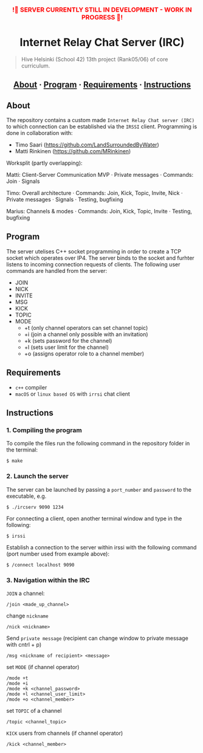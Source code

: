 
<h3 align="center" style="color:red;">!🤖 SERVER CURRENTLY STILL IN DEVELOPMENT - WORK IN PROGRESS 🤖!</h3>

<h1 align="center">Internet Relay Chat Server (IRC)</h1>

> Hive Helsinki (School 42) 13th project (Rank05/06) of core curriculum.

<h2 align="center">
	<a href="#about">About</a>
	<span> · </span>
	<a href="#program">Program</a>
	<span> · </span>
	<a href="#requirements">Requirements</a>
	<span> · </span>
	<a href="#instructions">Instructions</a>
</h2>

## About
The repository contains a custom made `Internet Relay Chat server (IRC)` to which connection can be established via the `IRSSI` client. Programming is done in collaboration with:  
- Timo Saari (https://github.com/LandSurroundedByWater)  
- Matti Rinkinen (https://github.com/MRinkinen)

Worksplit (partly overlapping):  

Matti: Client-Server Communication MVP · Private messages · Commands: Join · Signals
  
Timo: Overall architecture · Commands: Join, Kick, Topic, Invite, Nick · Private messages · Signals · Testing, bugfixing
  
Marius: Channels & modes · Commands: Join, Kick, Topic, Invite · Testing, bugfixing

## Program
The server utelises C++ socket programming in order to create a TCP socket which operates over IP4. The server binds to the socket and furhter listens to incoming connection requests of clients. 
The following user commands are handled from the server:
 - JOIN
 - NICK
 - INVITE
 - MSG
 - KICK
 - TOPIC
 - MODE
   - +t (only channel operators can set channel topic)
   - +i (join a channel only possible with an invitation)
   - +k (sets password for the channel)
   - +l (sets user limit for the channel)
   - +o (assigns operator role to a channel member)

## Requirements
- `c++` compiler
- `macOS` or `linux based OS` with `irrsi` chat client

## Instructions

### 1. Compiling the program

To compile the files run the following command in the repository folder in the terminal:

```
$ make 
```

### 2. Launch the server

The server can be launched by passing a `port_number` and `password` to the executable, e.g.
```
$ ./ircserv 9090 1234
```
For connecting a client, open another terminal window and type in the following:
```
$ irssi
```
Establish a connection to the server within irssi with the following command (port number used from example above):
```
$ /connect localhost 9090
```

### 3. Navigation within the IRC
`JOIN` a channel:
```
/join <made_up_channel>
```
change `nickname`
```
/nick <nickname>
```
Send `private message` (recipient can change window to private message with cntrl + p)
```
/msg <nickname of recipient> <message>

```
set `MODE` (if channel operator)
```
/mode +t
/mode +i
/mode +k <channel_password>
/mode +l <channel_user_limit>
/mode +o <channel_member>
```
set `TOPIC` of a channel
```
/topic <channel_topic>
```

`KICK` users from channels (if channel operator)
```
/kick <channel_member>
```
